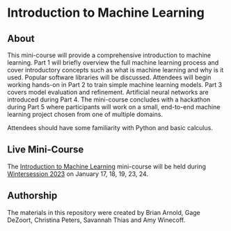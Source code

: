 # Introduction to Machine Learning

## About

This mini-course will provide a comprehensive introduction to machine learning. Part 1 will briefly overview the full machine learning process and cover introductory concepts such as what is machine learning and why is it used. Popular software libraries will be discussed. Attendees will begin working hands-on in Part 2 to train simple machine learning models. Part 3 covers model evaluation and refinement. Artificial neural networks are introduced during Part 4. The mini-course concludes with a hackathon during Part 5 where participants will work on a small, end-to-end machine learning project chosen from one of multiple domains.

Attendees should have some familiarity with Python and basic calculus.

## Live Mini-Course

The [Introduction to Machine Learning](https://cglink.me/2gi/r1924470) mini-course will be held during [Wintersession 2023](https://winter.princeton.edu) on January 17, 18, 19, 23, 24.

## Authorship

The materials in this repository were created by Brian Arnold, Gage DeZoort, Christina Peters, Savannah Thias and Amy Winecoff.
